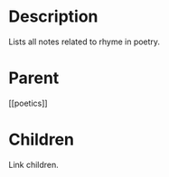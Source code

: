 # Description
Lists all notes related to rhyme in poetry.

# Parent
[[poetics]]

# Children
Link children.